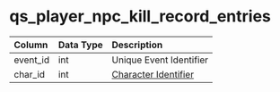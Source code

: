 # qs\_player\_npc\_kill\_record\_entries

| Column | Data Type | Description |
| :--- | :--- | :--- |
| event\_id | int | Unique Event Identifier |
| char\_id | int | [Character Identifier](../characters/character_data.md) |

